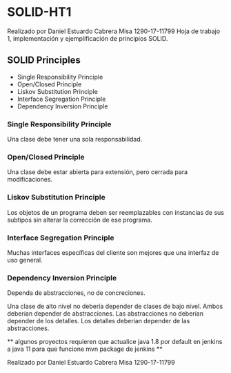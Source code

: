 # SOLID-HT1
Realizado por Daniel Estuardo Cabrera Misa 1290-17-11799
Hoja de trabajo 1, implementación y ejemplificación de principios SOLID.

## SOLID Principles
- Single Responsibility Principle
- Open/Closed Principle
- Liskov Substitution Principle
- Interface Segregation Principle
- Dependency Inversion Principle

### Single Responsibility Principle

Una clase debe tener una sola responsabilidad.

### Open/Closed Principle

Una clase debe estar abierta para extensión, pero cerrada para modificaciones.

### Liskov Substitution Principle

Los objetos de un programa deben ser reemplazables con instancias de sus subtipos sin alterar la corrección de ese programa.

### Interface Segregation Principle

Muchas interfaces específicas del cliente son mejores que una interfaz de uso general.

### Dependency Inversion Principle

Dependa de abstracciones, no de concreciones.

   Una clase de alto nivel no debería depender de clases de bajo nivel. Ambos deberían depender de abstracciones.
   Las abstracciones no deberían depender de los detalles. Los detalles deberían depender de las abstracciones. 
   
 ** algunos proyectos requieren que actualice java 1.8 por default en jenkins a java 11 para que funcione mvn package de jenkins **

Realizado por Daniel Estuardo Cabrera Misa 1290-17-11799

